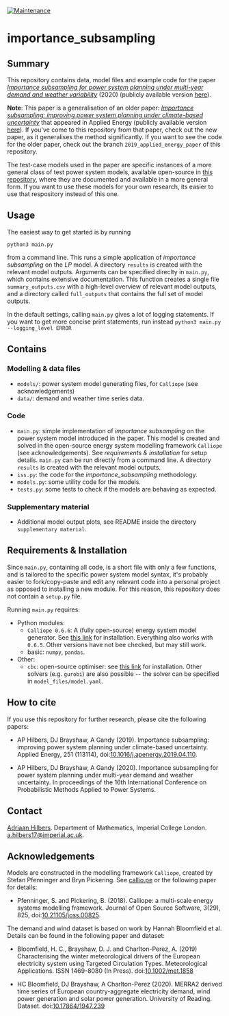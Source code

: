 [![Maintenance](https://img.shields.io/badge/Maintained%3F-yes-green.svg)](https://GitHub.com/Naereen/StrapDown.js/graphs/commit-activity)

# importance_subsampling




## Summary

This repository contains data, model files and example code for the paper [*Importance subsampling for power system planning under multi-year demand and weather variability*](https://ieeexplore.ieee.org/abstract/document/9183591) (2020) (publicly available version [here](https://arxiv.org/abs/2008.10300)).

**Note**: This paper is a generalisation of an older paper: [*Importance subsampling: improving power system planning under climate-based uncertainty*](https://doi.org/10.1016/j.apenergy.2019.04.110) that appeared in Applied Energy (publicly available version [here](https://arxiv.org/abs/1903.10916)). If you've come to this repository from that paper, check out the new paper, as it generalises the method significantly. If you want to see the code for the older paper, check out the branch `2019_applied_energy_paper` of this repository.

The test-case models used in the paper are specific instances of a more general class of test power system models, available open-source in [this repository](https://github.com/ahilbers/renewable_test_PSMs), where they are documented and available in a more general form. If you want to use these models for your own research, its easier to use that respository instead of this one.




## Usage

The easiest way to get started is by running

```
python3 main.py
```

from a command line. This runs a simple application of *importance subsampling* on the *LP* model. A directory `results` is created with the relevant model outputs. Arguments can be specified direclty in `main.py`, which contains extensive documentation. This function creates a single file `summary_outputs.csv` with a high-level overview of relevant model outputs, and a directory called `full_outputs` that contains the full set of model outputs.

In the default settings, calling `main.py` gives a lot of logging statements. If you want to get more concise print statements, run instead `python3 main.py  --logging_level ERROR`




## Contains

### Modelling & data files

- `models/`: power system model generating files, for `Calliope` (see acknowledgements)
- `data/`: demand and weather time series data.


### Code

- `main.py`: simple implementation of _importance subsampling_ on the power system model introduced in the paper. This model is created and solved in the open-source energy system modelling framework `Calliope` (see acknowledgements). See _requirements & installation_ for setup details. `main.py` can be run directly from a command line. A directory `results` is created with the relevant model outputs.
- `iss.py`: the code for the *importance_subsampling* methodology.
- `models.py`: some utility code for the models.
- `tests.py`: some tests to check if the models are behaving as expected.


### Supplementary material

- Additional model output plots, see README inside the directory `supplementary material`.




## Requirements & Installation

Since `main.py`, containing all code, is a short file with only a few functions, and is tailored to the specific power system model syntax, it's probably easier to fork/copy-paste and edit any relevant code into a personal project as opposed to installing a new module. For this reason, this repository does not contain a `setup.py` file.

Running `main.py` requires:
- Python modules:
  - `Calliope 0.6.6`: A (fully open-source) energy system model generator. See [this link](https://calliope.readthedocs.io/en/stable/user/installation.html) for installation. Everything also works with `0.6.5`. Other versions have not bee checked, but may still work.
  - basic: `numpy`, `pandas`.
- Other:
  - `cbc`: open-source optimiser: see [this link](https://projects.coin-or.org/Cbc) for installation. Other solvers (e.g. `gurobi`) are also possible -- the solver can be specified in `model_files/model.yaml`.




## How to cite

If you use this repository for further research, please cite the following papers:

- AP Hilbers, DJ Brayshaw, A Gandy (2019). Importance subsampling: improving power system planning under climate-based uncertainty. Applied Energy, 251 (113114), doi:[10.1016/j.apenergy.2019.04.110](https://doi.org/10.1016/j.apenergy.2019.04.110).

- AP Hilbers, DJ Brayshaw, A Gandy (2020). Importance subsampling for power system planning under multi-year demand and weather uncertainty. In proceedings of the 16th International Conference on Probabilistic Methods Applied to Power Systems.



## Contact

[Adriaan Hilbers](https://ahilbers.github.io/). Department of Mathematics, Imperial College London. [a.hilbers17@imperial.ac.uk](mailto:a.hilbers17@imperial.ac.uk).




## Acknowledgements

Models are constructed in the modelling framework `Calliope`, created by Stefan Pfenninger and Bryn Pickering. See [callio.pe](https://callio.pe) or the following paper for details:

- Pfenninger, S. and Pickering, B. (2018). Calliope: a multi-scale energy systems modelling framework. Journal of Open Source Software, 3(29), 825, doi:[10.21105/joss.00825](https://doi.org/10.21105/joss.00825).

The demand and wind dataset is based on work by Hannah Bloomfield et al. Details can be found in the following paper and dataset:

- Bloomfield, H. C., Brayshaw, D. J. and Charlton-Perez, A. (2019) Characterising the winter meteorological drivers of the European electricity system using Targeted Circulation Types. Meteorological Applications. ISSN 1469-8080 (In Press). doi:[10.1002/met.1858](https://doi.org/10.1002/met.1858)

- HC Bloomfield, DJ Brayshaw, A Charlton-Perez (2020). MERRA2 derived time series of European country-aggregate electricity demand, wind power generation and solar power generation. University of Reading. Dataset. doi:[10.17864/1947.239](https://doi.org/10.17864/1947.239)
